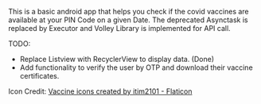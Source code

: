 This is a basic android app that helps you check if the covid vaccines are available at your PIN Code on a 
given Date.
The deprecated Asynctask is replaced by Executor and Volley Library is implemented for API call.

TODO: 
  * Replace Listview with RecyclerView to display data. (Done)
  * Add functionality to verify the user by OTP and download their vaccine certificates.


Icon Credit:
<a href="https://www.flaticon.com/free-icons/vaccine" title="vaccine icons">Vaccine icons created by itim2101 - Flaticon</a>
